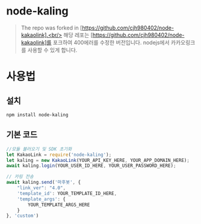 # node-kaling
> The repo was forked in [https://github.com/cjh980402/node-kakaolink].<br/>
> 해당 레포는 [https://github.com/cjh980402/node-kakaolink]를 포크하여 400에러를 수정한 버전입니다.
nodejs에서 카카오링크를 사용할 수 있게 합니다.

# 사용법
## 설치
```shell
npm install node-kaling
```
## 기본 코드
```javascript
//모듈 불러오기 및 SDK 초기화
let KakaoLink = require('node-kaling');
let kaling = new KakaoLink(YOUR_API_KEY_HERE, YOUR_APP_DOMAIN_HERE);
await kaling.login(YOUR_USER_ID_HERE, YOUR_USER_PASSWORD_HERE);

// 카링 전송
await kaling.send('마후봇', {
    "link_ver": "4.0",
    'template_id': YOUR_TEMPLATE_ID_HERE,
    'template_args': {
        YOUR_TEMPLATE_ARGS_HERE
    }
}, 'custom')
```